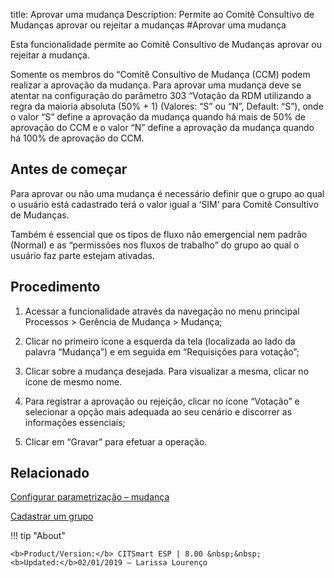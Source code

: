 title: Aprovar uma mudança
Description: Permite ao Comitê Consultivo de Mudanças aprovar ou rejeitar a mudanças
#Aprovar uma mudança

Esta funcionalidade permite ao Comitê Consultivo de Mudanças aprovar ou rejeitar a mudança.

Somente os membros do “Comitê Consultivo de Mudança (CCM) podem realizar a aprovação da mudança. Para aprovar uma mudança deve se atentar na configuração do parâmetro 303 “Votação da RDM utilizando a regra da maioria absoluta (50% + 1) (Valores: “S” ou “N”, Default: “S”), onde o valor “S” define a aprovação da mudança quando há mais de 50% de aprovação do CCM e o valor “N” define a aprovação da mudança quando há 100% de aprovação do CCM.

Antes de começar
----------------

Para aprovar ou não uma mudança é necessário definir que o grupo ao qual o
usuário está cadastrado terá o valor igual a ‘SIM’ para Comitê Consultivo de
Mudanças.

Também é essencial que os tipos de fluxo não emergencial nem padrão (Normal) e
as “permissões nos fluxos de trabalho” do grupo ao qual o usuário faz parte
estejam ativadas.

Procedimento
------------

1.  Acessar a funcionalidade através da navegação no menu principal Processos \>
    Gerência de Mudança \> Mudança;

2.  Clicar no primeiro ícone a esquerda da tela (localizada ao lado da palavra
    “Mudança”) e em seguida em “Requisições para votação”;

3.  Clicar sobre a mudança desejada. Para visualizar a mesma, clicar no ícone de
    mesmo nome.

4.  Para registrar a aprovação ou rejeição, clicar no ícone “Votação” e
    selecionar a opção mais adequada ao seu cenário e discorrer as informações
    essenciais;

5.  Clicar em “Gravar” para efetuar a operação.

Relacionado
-----------

[Configurar parametrização – mudança](/pt-br/citsmart-esp-8/platform-administration/parameters-list/configure-parametrization-change.html)

[Cadastrar um grupo](/pt-br/citsmart-esp-8/initial-settings/access-settings/user/register-groups.html)

!!! tip "About"

    <b>Product/Version:</b> CITSmart ESP | 8.00 &nbsp;&nbsp;
    <b>Updated:</b>02/01/2019 – Larissa Lourenço

